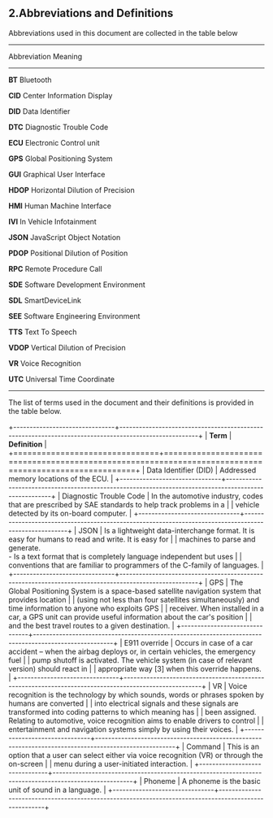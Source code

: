 ## 2.Abbreviations and Definitions

Abbreviations used in this document are collected in the table below

---------------------------------------------------------
Abbreviation     Meaning
------------     ----------------------------------------  
**BT**               Bluetooth

**CID**              Center Information Display

**DID**              Data Identifier

**DTC**              Diagnostic Trouble Code

**ECU**              Electronic Control unit

**GPS**              Global Positioning System

**GUI**              Graphical User Interface

**HDOP**             Horizontal Dilution of Precision

**HMI**              Human Machine Interface

**IVI**              In Vehicle Infotainment

**JSON**             JavaScript Object Notation

**PDOP**             Positional Dilution of Position

**RPC**              Remote Procedure Call

**SDE**              Software Development Environment

**SDL**              SmartDeviceLink

**SEE**              Software Engineering Environment

**TTS**              Text To Speech

**VDOP**             Vertical Dilution of Precision

**VR**               Voice Recognition

**UTC**              Universal Time Coordinate

------------------------------------------------------------


The list of terms used in the document and their definitions is provided in the table below. 

+-------------------------------+------------------------------------------------------------------------------------------------------+
| **Term**                      | **Definition**                                                                                       |
+===============================+======================================================================================================+
| Data Identifier (DID)         | Addressed memory locations of the ECU.                                                               |
+-------------------------------+------------------------------------------------------------------------------------------------------+
| Diagnostic Trouble Code       | In the automotive industry, codes that are prescribed by SAE standards to help track problems in a     |                               | vehicle detected by its on-board computer.                                                           |
+-------------------------------+------------------------------------------------------------------------------------------------------+
| JSON                          | Is a lightweight data-interchange format. It is easy for humans to read and write. It is easy for      |                               | machines to parse and generate.<br>- Is a text format that is completely language independent but uses |                               | conventions that are familiar to programmers of the C-family of languages.                           |
+-------------------------------+------------------------------------------------------------------------------------------------------+
| GPS                           | The Global Positioning System is a space-based satellite navigation system that provides location     |                               | (using not less than four satellites simultaneously) and time information to anyone who exploits GPS    |                               | receiver. When installed in a car, a GPS unit can provide useful information about the car's position |                               | and the best travel routes to a given destination.                                                   |
+-------------------------------+------------------------------------------------------------------------------------------------------+
| E911 override                 | Occurs in case of a car accident – when the airbag deploys or, in certain vehicles, the emergency fuel |                               | pump shutoff is activated. The vehicle system (in case of relevant version) should react in            |                               | appropriate way [3] when this override happens.                                                      |
+-------------------------------+------------------------------------------------------------------------------------------------------+
| VR                            | Voice recognition is the technology by which sounds, words or phrases spoken by humans are converted  |                               | into electrical signals and these signals are transformed into coding patterns to which meaning has   |                               | been assigned.<br>Relating to automotive, voice recognition aims to enable drivers to control         |                               | entertainment and navigation systems simply by using their voices.                                   |
+-------------------------------+------------------------------------------------------------------------------------------------------+
| Command                       | This is an option that a user can select either via voice recognition (VR) or through the on-screen   |                               | menu during a user-initiated interaction.                                                            |
+-------------------------------+------------------------------------------------------------------------------------------------------+
| Phoneme                       | A phoneme is the basic unit of sound in a language.                                                  |
+-------------------------------+------------------------------------------------------------------------------------------------------+
